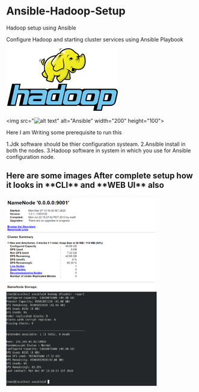 # Ansible-Hadoop-Setup
Hadoop setup using Ansible

Configure Hadoop and starting cluster services using Ansible Playbook

![Hadoop Logo](https://github.com/Rits333/Ansible-Hadoop-Setup/blob/master/images/download%20(1).png)

<img src="<img src="url" alt="alt text" width="whatever" height="whatever">" alt="Ansible" width="200" height="100">

Here I am Writing some prerequisite to run this 

1.Jdk software should be thier configuration systeam.
2.Ansible install in both the nodes.
3.Hadoop software in system in which you use for Ansible configuration node.


<h2>Here are some images After complete setup how it looks in  **CLI**  and  **WEB UI** also</h2>

<img src="https://github.com/Rits333/Ansible-Hadoop-Setup/blob/master/images/Screenshot%202020-12-07%20132341.png" alt="GUI" width="400" height="250">

<img src="https://github.com/Rits333/Ansible-Hadoop-Setup/blob/master/images/Screenshot%202020-12-07%20132116.png" alt="CLI" width="400" height="250">


